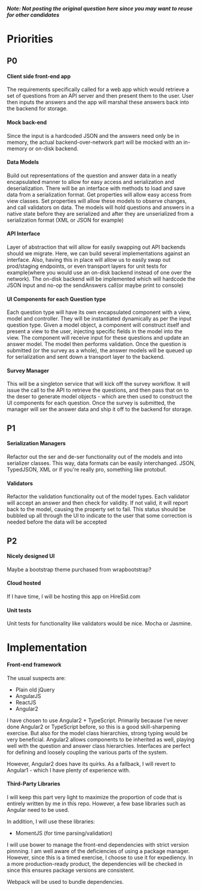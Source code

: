 ##### Note: Not posting the original question here since you may want to reuse for other candidates

# Priorities
## P0
#### Client side front-end app
The requirements specifically called for a web app which would retrieve a set of questions from an API server and then present them to the user. User then inputs the answers and the app will marshal these answers back into the backend for storage.

#### Mock back-end
Since the input is a hardcoded JSON and the answers need only be in memory, the actual backend-over-network part will be mocked with an in-memory or on-disk backend.

#### Data Models
Build out representations of the question and answer data in a neatly encapsulated manner to allow for easy access and serialization and deserialization. There will be an interface with methods to load and save data from a serialization format. Get properties will allow easy access from view classes. Set properties will allow these models to observe changes, and call validators on data. The models will hold questions and answers in a native state before they are serialized and after they are unserialized from a serialization format (XML or JSON for example)

#### API Interface
Layer of abstraction that will allow for easily swapping out API backends should we migrate. Here, we can build several implementations against an interface. Also, having this in place will allow us to easily swap out prod/staging endpoints, or even transport layers for unit tests for example(where you would use an on-disk backend instead of one over the network). The on-disk backend will be implemented which will hardcode the JSON input and no-op the sendAnswers call(or maybe print to console)

#### UI Components for each Question type
Each question type will have its own encapsulated component with a view, model and controller. They will be instantiated dynamically as per the input question type. Given a model object, a component will construct itself and present a view to the user, injecting specific fields in the model into the view. The component will receive input for these questions and update an answer model. The model then performs validation. Once the question is submitted (or the survey as a whole), the answer models will be queued up for serialization and sent down a transport layer to the backend.

#### Survey Manager
This will be a singleton service that will kick off the survey workflow. It will issue the call to the API to retrieve the questions, and then pass that on to the deser to generate model objects - which are then used to construct the UI components for each question. Once the survey is submitted, the manager will ser the answer data and ship it off to the backend for storage.

## P1
#### Serialization Managers
Refactor out the ser and de-ser functionality out of the models and into serializer classes. This way, data formats can be easily interchanged. JSON, TypedJSON, XML or if you're really pro, something like protobuf.

#### Validators
 Refactor the validation functionality out of the model types. Each validator will accept an answer and then check for validity. If not valid, it will report back to the model, causing the property set to fail. This status should be bubbled up all through the UI to indicate to the user that some correction is needed before the data will be accepted

## P2
#### Nicely designed UI
Maybe a bootstrap theme purchased from wrapbootstrap?

#### Cloud hosted
If I have time, I will be hosting this app on HireSid.com

#### Unit tests
Unit tests for functionality like validators would be nice. Mocha or Jasmine.


# Implementation

#### Front-end framework
The usual suspects are:
- Plain old jQuery
- AngularJS
- ReactJS
- Angular2

I have chosen to use Angular2 + TypeScript. Primarily because I've never done Angular2 or TypeScript before, so this is a good skill-sharpening exercise. But also for the model class hierarchies, strong typing would be very beneficial. Angular2 allows components to be inherited as well, playing well with the question and answer class hierarchies. Interfaces are perfect for defining and loosely coupling the various parts of the system.

However, Angular2 does have its quirks. As a fallback, I will revert to Angular1 - which I have plenty of experience with.

#### Third-Party Libraries

I will keep this part very light to maximize the proportion of code that is entirely written by me in this repo. However, a few base libraries such as Angular need to be used. 

In addition, I will use these libraries:
- MomentJS (for time parsing/validation)

I will use bower to manage the front-end dependencies with strict version pinnning. I am well aware of the deficiencies of using a package manager. However, since this is a timed exercise, I choose to use it for expediency. In a more production-ready product, the dependencies will be checked in since this ensures package versions are consistent. 

Webpack will be used to bundle dependencies.